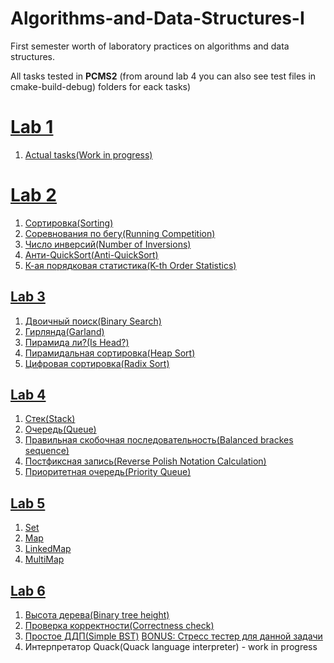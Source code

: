 # Algorithms-and-Data-Structures-I
First semester worth of laboratory practices on algorithms and data structures.

All tasks tested in **PCMS2** 
(from around lab 4 you can also see test files in cmake-build-debug) folders for eack tasks)

# [Lab 1](http://neerc.ifmo.ru/teaching/disalgo/problems/problems1.pdf)
1. [Actual tasks(Work in progress)](https://github.com/nazzrrg/Algorithms-and-Data-Structures-I/tree/master/Algorithms%20and%20Data%20Structures/lab1)

# [Lab 2](http://neerc.ifmo.ru/teaching/disalgo/problems/problems2.pdf)
1. [Сортировка(Sorting)](https://github.com/nazzrrg/Algorithms-and-Data-Structures-I/blob/master/Algorithms%20and%20Data%20Structures/lab2/task1/main.cpp)
2. [Соревнования по бегу(Running Competition)](https://github.com/nazzrrg/Algorithms-and-Data-Structures-I/blob/master/Algorithms%20and%20Data%20Structures/lab2/task2/main.cpp)
3. [Число инверсий(Number of Inversions)](https://github.com/nazzrrg/Algorithms-and-Data-Structures-I/blob/master/Algorithms%20and%20Data%20Structures/lab2/task3/main.cpp)
4. [Анти-QuickSort(Anti-QuickSort)](https://github.com/nazzrrg/Algorithms-and-Data-Structures-I/blob/master/Algorithms%20and%20Data%20Structures/lab2/task4/main.cpp)
5. [К-ая порядковая статистика(K-th Order Statistics)](https://github.com/nazzrrg/Algorithms-and-Data-Structures-I/blob/master/Algorithms%20and%20Data%20Structures/lab2/task5/main.cpp)

## [Lab 3](http://neerc.ifmo.ru/teaching/disalgo/problems/problems3.pdf)
1. [Двоичный поиск(Binary Search)](https://github.com/nazzrrg/Algorithms-and-Data-Structures-I/blob/master/Algorithms%20and%20Data%20Structures/lab3/Task%201/main.cpp)
2. [Гирлянда(Garland)](https://github.com/nazzrrg/Algorithms-and-Data-Structures-I/blob/master/Algorithms%20and%20Data%20Structures/lab3/Task%202/main.cpp)
3. [Пирамида ли?(Is Head?)](https://github.com/nazzrrg/Algorithms-and-Data-Structures-I/blob/master/Algorithms%20and%20Data%20Structures/lab3/Task%203/main.cpp)
4. [Пирамидальная сортировка(Heap Sort)](https://github.com/nazzrrg/Algorithms-and-Data-Structures-I/blob/master/Algorithms%20and%20Data%20Structures/lab3/Task%204/main.cpp)
5. [Цифровая сортировка(Radix Sort)](https://github.com/nazzrrg/Algorithms-and-Data-Structures-I/blob/master/Algorithms%20and%20Data%20Structures/lab3/Task%205/main.cpp)

## [Lab 4](http://neerc.ifmo.ru/teaching/disalgo/problems/problems4.pdf)
1. [Стек(Stack)](https://github.com/nazzrrg/Algorithms-and-Data-Structures-I/blob/master/Algorithms%20and%20Data%20Structures/lab4/Task%201/main.cpp)
2. [Очередь(Queue)](https://github.com/nazzrrg/Algorithms-and-Data-Structures-I/blob/master/Algorithms%20and%20Data%20Structures/lab4/Task%202/main.cpp)
3. [Правильная скобочная последовательность(Balanced brackes sequence)](https://github.com/nazzrrg/Algorithms-and-Data-Structures-I/blob/master/Algorithms%20and%20Data%20Structures/lab4/Task%203/main.cpp)
4. [Постфиксная запись(Reverse Polish Notation Calculation)](https://github.com/nazzrrg/Algorithms-and-Data-Structures-I/blob/master/Algorithms%20and%20Data%20Structures/lab4/Task%204/main.cpp)
5. [Приоритетная очередь(Priority Queue)](https://github.com/nazzrrg/Algorithms-and-Data-Structures-I/blob/master/Algorithms%20and%20Data%20Structures/lab4/Task%205/main.cpp)

## [Lab 5](http://neerc.ifmo.ru/teaching/disalgo/problems/problems5.pdf)
1. [Set](https://github.com/nazzrrg/Algorithms-and-Data-Structures-I/blob/master/Algorithms%20and%20Data%20Structures/lab5/Task%201/main.cpp)
2. [Map](https://github.com/nazzrrg/Algorithms-and-Data-Structures-I/blob/master/Algorithms%20and%20Data%20Structures/lab5/Task%202/main.cpp)
3. [LinkedMap](https://github.com/nazzrrg/Algorithms-and-Data-Structures-I/blob/master/Algorithms%20and%20Data%20Structures/lab5/Task%203/main.cpp)
4. [MultiMap](https://github.com/nazzrrg/Algorithms-and-Data-Structures-I/blob/master/Algorithms%20and%20Data%20Structures/lab5/Task%204/main.cpp)

## [Lab 6](http://neerc.ifmo.ru/teaching/disalgo/problems/problems6.pdf)
1. [Высота дерева(Binary tree height)](https://github.com/nazzrrg/Algorithms-and-Data-Structures-I/blob/master/Algorithms%20and%20Data%20Structures/lab6/Task%201/main.cpp)
2. [Проверка корректности(Correctness check)](https://github.com/nazzrrg/Algorithms-and-Data-Structures-I/blob/master/Algorithms%20and%20Data%20Structures/lab6/Task%202/main.cpp)
3. [Простое ДДП(Simple BST)](https://github.com/nazzrrg/Algorithms-and-Data-Structures-I/blob/master/Algorithms%20and%20Data%20Structures/lab6/Task%203/main.cpp)
  [BONUS: Стресс тестер для данной задачи](https://github.com/nazzrrg/Algorithms-and-Data-Structures-I/tree/master/Algorithms%20and%20Data%20Structures/lab6/Task%203/Stress%20tester(courtesy%20of%20Vadillap))
4. Интерпретатор Quack(Quack language interpreter) - work in progress
